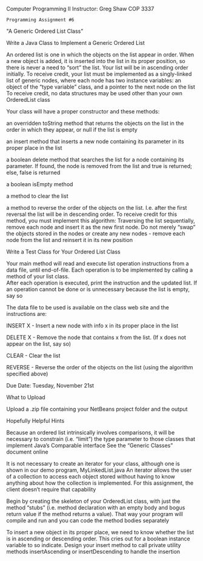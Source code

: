 Computer Programming II				    Instructor: Greg Shaw
COP 3337							    


	Programming Assignment #6

"A Generic Ordered List Class"


Write a Java Class to Implement a Generic Ordered List

An ordered list is one in which the objects on the list appear in order.  When a new object is added, it is inserted into the list in its proper position, so there is never a need to “sort” the list.  Your list will be in ascending order initially.
To receive credit, your list must be implemented as a singly-linked list of generic nodes, where each node has two instance variables: an object of the “type variable” class, and a pointer to the next node on the list
To receive credit, no data structures may be used other than your own OrderedList class

Your class will have a proper constructor and these methods:

an overridden toString method that returns the objects on the list in the order in which they appear, or null if the list is empty

an insert method that inserts a new node containing its parameter in its proper place in the list

a boolean delete method that searches the list for a node containing its parameter.  If found, the node is removed from the list and true is returned; else, false is returned

a boolean isEmpty method

a method to clear the list

a method to reverse the order of the objects on the list. I.e. after the first reversal the list will be in descending order. To receive credit for this method, you must implement this algorithm:
Traversing the list sequentially, remove each node and insert it as the new first node. Do not merely “swap” the objects stored in the nodes or create any new nodes - remove each node from the list and reinsert it in its new position 		




Write a Test Class for Your Ordered List Class

Your main method will read and execute list operation instructions from a data file, until end-of-file.  Each operation is to be implemented by calling a method of your list class.  
After each operation is executed, print the instruction and the updated list.  If an operation cannot be done or is unnecessary because the list is empty, say so 

The data file to be used is available on the class web site and the instructions are:

INSERT X - 	Insert a new node with info x in its proper place in the list

DELETE X -	Remove the node that contains x from the list. (If x does not appear on the list, say so)

CLEAR - Clear the list 

REVERSE - 	Reverse the order of the objects on the list (using the algorithm specified above)


 Due Date: Tuesday, November 21st


What to Upload

Upload a .zip file containing your NetBeans project folder and the output



Hopefully Helpful Hints

Because an ordered list intrinsically involves comparisons, it will be necessary to constrain (i.e. “limit”) the type parameter to those classes that implement Java’s Comparable interface
See the “Generic Classes” document online

It is not necessary to create an iterator for your class, although one is shown in our demo program, MyLinkedList.java
An iterator allows the user of a collection to access each object stored without having to know anything about how the collection is implemented.  For this assignment, the client doesn’t require that capability



Begin by creating the skeleton of your OrderedList class, with just the method “stubs” (i.e. method declaration with an empty body and bogus return value if the method returns a value).  That way your program will compile and run and you can code the method bodies separately

To insert a new object in its proper place, we need to know whether the list is in ascending or descending order.  This cries out for a boolean instance variable to so indicate. Design your insert method to call private utility methods insertAscending or insertDescending to handle the insertion






